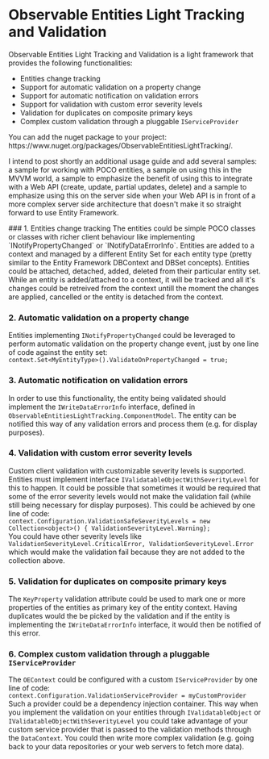 # Observable Entities Light Tracking and Validation
Observable Entities Light Tracking and Validation is a light framework that provides the following functionalities:

<ul>
<li>Entities change tracking</li>
<li>Support for automatic validation on a property change</li>
<li>Support for automatic notification on validation errors</li>
<li>Support for validation with custom error severity levels</li>
<li>Validation for duplicates on composite primary keys</li>
<li>Complex custom validation through a pluggable <code>IServiceProvider</code></li>
</ul>
<p>You can add the nuget package to your project: https://www.nuget.org/packages/ObservableEntitiesLightTracking/.</p>
<p>I intend to post shortly an additional usage guide and add several samples: a sample for working with POCO entities, a sample on using this in the MVVM world, a sample to emphasize the benefit of using this to integrate with a Web API (create, update, partial updates, delete) and a sample to emphasize using this on the server side when your Web API is in front of a more complex server side architecture that doesn't make it so straight forward to use Entity Framework.</p>
### <a name="func1"></a>1. Entities change tracking
The entities could be simple POCO classes or classes with richer client behaviour like implementing `INotifyPropertyChanged` or `INotifyDataErrorInfo`. Entities are added to a context and managed by a different Entity Set for each entity type (pretty similar to the Entity Framework DBContext and DBSet concepts). Entities could be attached, detached, added, deleted from their particular entity set. While an entity is added/attached to a context, it will be tracked and all it's changes could be retreived from the context untill the moment the changes are applied, cancelled or the entity is detached from the context.

### <a name="func2"></a>2. Automatic validation on a property change
Entities implementing `INotifyPropertyChanged` could be leveraged to perform automatic validation on the property change event, just by one line of code against the entity set:<br/>
`context.Set<MyEntityType>().ValidateOnPropertyChanged = true;`<br/>

### <a name="func3"></a>3. Automatic notification on validation errors
In order to use this functionality, the entity being validated should implement the `IWriteDataErrorInfo` interface, defined in `ObservableEntitiesLightTracking.ComponentModel`. The entity can be notified this way of any validation errors and process them (e.g. for display purposes).

### <a name="func4"></a>4. Validation with custom error severity levels
Custom client validation with customizable severity levels is supported. Entities must implement interface `IValidatableObjectWithSeverityLevel` for this to happen. It could be possible that sometimes it would be required that some of the error severity levels would not make the validation fail (while still being necessary for display purposes). This could be achieved by one line of code:<br/>
`context.Configuration.ValidationSafeSeverityLevels = new Collection<object>() { ValidationSeverityLevel.Warning};`<br/>
You could have other severity levels like `ValidationSeverityLevel.CriticalError, ValidationSeverityLevel.Error` which would make the validation fail because they are not added to the collection above.

### <a name="func5"></a>5. Validation for duplicates on composite primary keys
The `KeyProperty` validation attribute could be used to mark one or more properties of the entities as primary key of the entity context. Having duplicates would the be picked by the validation and if the entity is implementing the `IWriteDataErrorInfo` interface, it would then be notified of this error.

### <a name="func6"></a>6. Complex custom validation through a pluggable `IServiceProvider`
The `OEContext` could be configured with a custom `IServiceProvider` by one line of code:<br/>
`context.Configuration.ValidationServiceProvider = myCustomProvider`<br/>
Such a provider could be a dependency injection container. This way when you implement the validation on your entities through `IValidatableObject` or `IValidatableObjectWithSeverityLevel` you could take advantage of your custom service provider that is passed to the validation methods through the `DataContext`. You could then write more complex validation (e.g. going back to your data repositories or your web servers to fetch more data).
